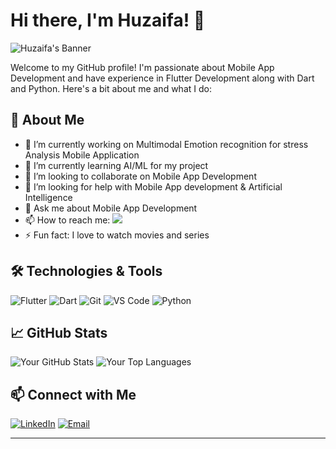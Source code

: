

# Hi there, I'm Huzaifa! 👋

![Huzaifa's Banner](https://imgur.com/1lTzGKc)

Welcome to my GitHub profile! I'm passionate about Mobile App Development and have experience in Flutter Development along with Dart and Python. Here's a bit about me and what I do:

## 🚀 About Me

- 🔭 I’m currently working on Multimodal Emotion recognition for stress Analysis Mobile Application 
- 🌱 I’m currently learning AI/ML for my project
- 👯 I’m looking to collaborate on Mobile App Development
- 🤔 I’m looking for help with Mobile App development & Artificial Intelligence
- 💬 Ask me about Mobile App Development
- 📫 How to reach me: ![](https://www.linkedin.com/in/huzaifa-yasin-developer/)
- ⚡ Fun fact: I love to watch movies and series

## 🛠️ Technologies & Tools

![Flutter](https://img.shields.io/badge/-Flutter-05122A?style=flat&logo=flutter&logoColor=white)
![Dart](https://img.shields.io/badge/-Dart-05122A?style=flat&logo=dart&logoColor=white)
![Git](https://img.shields.io/badge/-Git-05122A?style=flat&logo=git&logoColor=white)
![VS Code](https://img.shields.io/badge/-VS_Code-05122A?style=flat&logo=visual-studio-code&logoColor=white)
![Python](https://img.shields.io/badge/-Python-05122A?style=flat&logo=python&logoColor=white)

## 📈 GitHub Stats

![Your GitHub Stats](https://github-readme-stats.vercel.app/api?username=HuzaifaShkx&show_icons=true&hide=prs,issues&theme=radical)
![Your Top Languages](https://github-readme-stats.vercel.app/api/top-langs/?username=HuzaifaShkx&layout=compact&theme=radical)

## 📫 Connect with Me

[![LinkedIn](https://img.shields.io/badge/-LinkedIn-05122A?style=flat&logo=linkedin&logoColor=white)](https://www.linkedin.com/in/huzaifa-yasin-developer/)
[![Email](https://img.shields.io/badge/-Email-05122A?style=flat&logo=gmail&logoColor=white)](mailto:huzaifayasin225@gmail.com)

---

